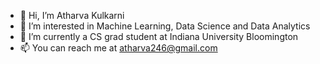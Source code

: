 - 👋 Hi, I’m Atharva Kulkarni
- 👀 I’m interested in Machine Learning, Data Science and Data Analytics
- 🌱 I’m currently a CS grad student at Indiana University Bloomington
- 📫 You can reach me at atharva246@gmail.com

<!---
atharva246/atharva246 is a ✨ special ✨ repository because its `README.md` (this file) appears on your GitHub profile.
You can click the Preview link to take a look at your changes.
--->
